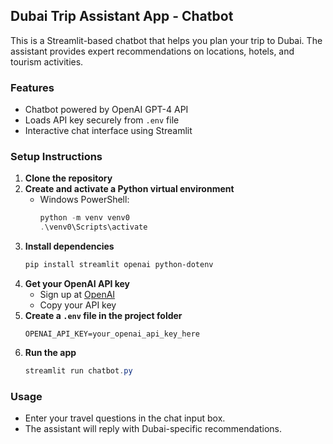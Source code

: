
## Dubai Trip Assistant App - Chatbot
This is a Streamlit-based chatbot that helps you plan your trip to Dubai. The assistant provides expert recommendations on locations, hotels, and tourism activities.

### Features
- Chatbot powered by OpenAI GPT-4 API
- Loads API key securely from `.env` file
- Interactive chat interface using Streamlit

### Setup Instructions
1. **Clone the repository**
2. **Create and activate a Python virtual environment**
   - Windows PowerShell:
     ```powershell
     python -m venv venv0
     .\venv0\Scripts\activate
     ```
3. **Install dependencies**
   ```powershell
   pip install streamlit openai python-dotenv
   ```
4. **Get your OpenAI API key**
   - Sign up at [OpenAI](https://platform.openai.com/)
   - Copy your API key
5. **Create a `.env` file in the project folder**
   ```env
   OPENAI_API_KEY=your_openai_api_key_here
   ```
6. **Run the app**
   ```powershell
   streamlit run chatbot.py
   ```

### Usage
- Enter your travel questions in the chat input box.
- The assistant will reply with Dubai-specific recommendations.

